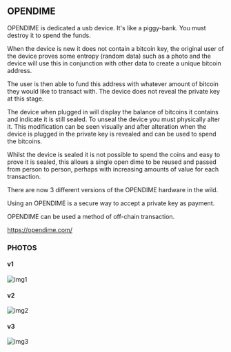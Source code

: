 ## OPENDIME

OPENDIME is dedicated a usb device.  It's like a piggy-bank. You must destroy it to spend the funds.

When the device is new it does not contain a bitcoin key, the original user of the device proves some entropy (random data) such as a photo and the device will use this in conjunction with other data to create a unique bitcoin address.  

The user is then able to fund this address with whatever amount of bitcoin they would like to transact with.  The device does not reveal the private key at this stage.  

The device when plugged in will display the balance of bitcoins it contains and indicate it is still sealed.  To unseal the device you must physically alter it.  This modification can be seen visually and after alteration when the device is plugged in the private key is revealed and can be used to spend the bitcoins.

Whilst the device is sealed it is not possible to spend the coins and easy to prove it is sealed, this allows a single open dime to be reused and passed from person to person, perhaps with increasing amounts of value for each transaction.

There are now 3 different versions of the OPENDIME hardware in the wild.  

Using an OPENDIME is a secure way to accept a private key as payment.

OPENDIME can be used a method of off-chain transaction.

https://opendime.com/ 

### PHOTOS
#### v1
![img1](https://opendime.com/static/images/opendime-v1.png "Version 1")

#### v2
![img2](https://opendime.com/static/images/opendime-v2.png "Version 2")

#### v3
![img3](https://opendime.com/static/images/sku/3-pack.png "Version 3")
